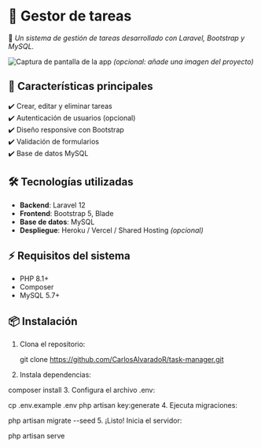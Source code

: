 # 🚀 **Gestor de tareas**  

🔹 *Un sistema de gestión de tareas desarrollado con Laravel, Bootstrap y MySQL.*  

![Captura de pantalla de la app](public/screenshot.png) *(opcional: añade una imagen del proyecto)*  

## 🌟 **Características principales**  
✔️ Crear, editar y eliminar tareas  
✔️ Autenticación de usuarios (opcional)  
✔️ Diseño responsive con Bootstrap  
✔️ Validación de formularios  
✔️ Base de datos MySQL  

## 🛠️ **Tecnologías utilizadas**  
- **Backend**: Laravel 12  
- **Frontend**: Bootstrap 5, Blade  
- **Base de datos**: MySQL  
- **Despliegue**: Heroku / Vercel / Shared Hosting *(opcional)*  

## ⚡ **Requisitos del sistema**  
- PHP 8.1+  
- Composer  
- MySQL 5.7+  

## 📦 **Instalación**  
1. Clona el repositorio:  

   git clone https://github.com/CarlosAlvaradoR/task-manager.git

2. Instala dependencias:

composer install
3. Configura el archivo .env:

cp .env.example .env
php artisan key:generate
4. Ejecuta migraciones:

php artisan migrate --seed
5. ¡Listo! Inicia el servidor:

php artisan serve